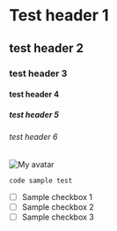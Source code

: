 # Test header 1
## test header 2
### test header 3
#### test header 4
##### test header 5
###### test header 6

![My avatar](https://avatars.githubusercontent.com/u/32157169?v=4)

``` code sample test ```

- [ ] Sample checkbox 1
- [ ] Sample checkbox 2
- [ ] Sample checkbox 3

